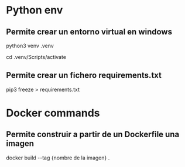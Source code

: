 # Python env

## Permite crear un entorno virtual en windows

python3 venv .venv

cd .venv/Scripts/activate

## Permite crear un fichero requirements.txt

pip3 freeze > requirements.txt

# Docker commands

## Permite construir a partir de un Dockerfile una imagen
docker build --tag {nombre de la imagen} .